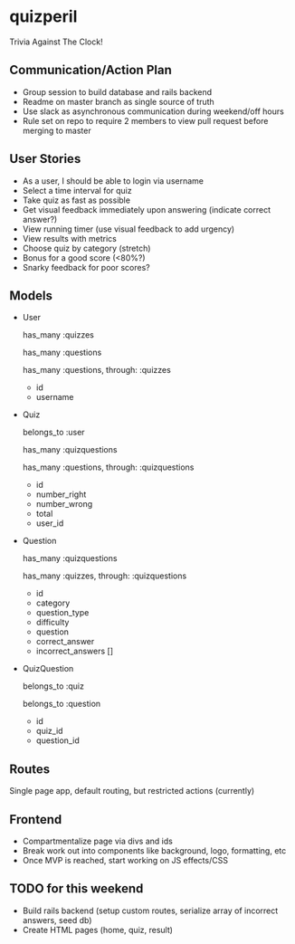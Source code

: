 # quizperil

Trivia Against The Clock!

## Communication/Action Plan

- Group session to build database and rails backend
- Readme on master branch as single source of truth
- Use slack as asynchronous communication during weekend/off hours
- Rule set on repo to require 2 members to view pull request before merging to master

## User Stories

- As a user, I should be able to login via username
- Select a time interval for quiz
- Take quiz as fast as possible
- Get visual feedback immediately upon answering (indicate correct answer?)
- View running timer (use visual feedback to add urgency)
- View results with metrics
- Choose quiz by category (stretch)
- Bonus for a good score (<80%?)
- Snarky feedback for poor scores?

## Models

- User

    has_many :quizzes

    has_many :questions

    has_many :questions, through: :quizzes

    - id
    - username

- Quiz

    belongs_to :user

    has_many :quizquestions

    has_many :questions, through: :quizquestions

    - id
    - number_right
    - number_wrong
    - total
    - user_id

- Question

    has_many :quizquestions

    has_many :quizzes, through: :quizquestions

    - id
    - category
    - question_type
    - difficulty
    - question
    - correct_answer
    - incorrect_answers []

- QuizQuestion

    belongs_to :quiz

    belongs_to :question
    
    - id
    - quiz_id
    - question_id


## Routes

Single page app, default routing, but restricted actions (currently)

## Frontend

- Compartmentalize page via divs and ids
- Break work out into components like background, logo, formatting, etc
- Once MVP is reached, start working on JS effects/CSS

## TODO for this weekend

- Build rails backend (setup custom routes, serialize array of incorrect answers, seed db)
- Create HTML pages (home, quiz, result)
